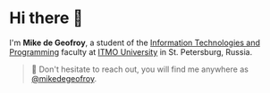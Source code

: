 # Hi there 👋

I'm **Mike de Geofroy**, a student of the [Information Technologies and Programming](https://en.itmo.ru/en/faculty/7/Information_Technologies_and_Programming_Faculty.htm) faculty at [ITMO University](https://itmo.ru/) in St. Petersburg, Russia.

> 💌 Don't hesitate to reach out, you will find me anywhere as [@mikedegeofroy](t.me/mikedegeofroy).
